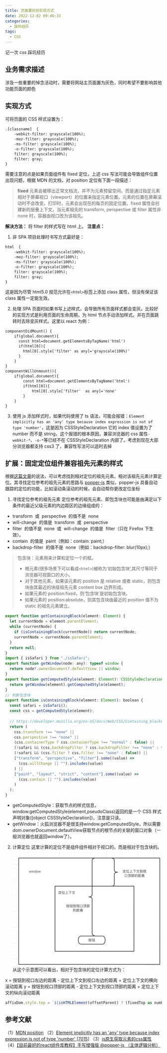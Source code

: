 ```yaml
---
title: 页面置灰的实现方式
date: 2022-12-02 09:46:33
categories:
  - 踩坑经历
tags:
  - CSS
---
```


记一次 css 踩坑经历

<!-- more -->

## 业务需求描述

涉及一些重要的悼念活动时，需要将网站主页面置为灰色，同时希望不要影响其他功能页面的颜色

## 实现方式

可将页面的 CSS 样式设置为：

```
.[classname]  {
    -webkit-filter: grayscale(100%);
    -moz-filter: grayscale(100%);
    -ms-filter: grayscale(100%);
    -o-filter: grayscale(100%);
    filter: grayscale(100%);
    filter: gray;
}
```

需要注意的点是如果页面组件有 fixed 定位，上述 css 写法可能会导致组件位置出现问题，根据 MDN 的文档，对 position 定位有下面一段描述：

> **fixed**
> 元素会被移出正常文档流，并不为元素预留空间，而是通过指定元素相对于屏幕视口（viewport）的位置来指定元素位置。元素的位置在屏幕滚动时不会改变。打印时，元素会出现在的每页的固定位置。fixed 属性会创建新的层叠上下文。当元素祖先的 transform, perspective 或 filter 属性非 none 时，容器由视口改为该祖先。

**解决方法：**
将 filter 的样式写在 html 上。
**注意点：**

1. 非 SPA 项目处理时书写方式最好是：

```
html  {
    -webkit-filter: grayscale(100%);
    -moz-filter: grayscale(100%);
    -ms-filter: grayscale(100%);
    -o-filter: grayscale(100%);
    filter: grayscale(100%);
    filter: gray;
}
```

这是因为尽管 html5.0 规范允许在`<html>`标签上添加 class 属性，但没有保证该 class 属性一定能生效。

2. 处理 SPA 页面时如果书写上述样式，会导致所有页面样式都会变灰。比较好的实现方式是利用页面的生命周期，为 html 节点手动添加样式。并在页面跳转时去除变灰样式。这里以 react 为例：

```
componentDidMount() {
    if(global.document){
      const html=document.getElementsByTagName('html')
      if(html[0]){
        html[0].style['filter' as any]='grayscale(100%)'
      }
    }
}
componentWillUnmount(){
    if(global.document){
        const html=document.getElementsByTagName('html')
        if(html[0]){
            html[0].style['filter'  as any]='none'
        }
    }
}
```

3. 使用 js 添加样式时，如果代码使用了 ts 语法，可能会报错：`Element implicitly has an 'any' type because index expression is not of type 'number'`，这是因为 CSSStyleDeclaration 它的 index 值设置为了 number 而不是 string，这个报错的根本原因，兼容浏览器的 css 属性`-webkit-*`、`-o-*`等已经不在 CSSStyleDeclaration 内部了。考虑到现在大部分浏览器都支持 css3 了，兼容性写法可以适时去掉

## 扩展：固定定位组件兼容祖先元素的样式

根据[这篇文章](https://juejin.cn/post/7265121637497733155)的说法，可以考虑找到相对定位的祖先元素，相对该祖先元素计算定位。其寻找定位参考的祖先元素的思路与 [popper-js]() 类似，popper-js 具备自动跟踪的定位的功能，比如滚动条滚动的时候，会自动帮你更改定位坐标

1. 寻找定位参考的祖先元素
   定位参考的祖先元素、即包含块也可能是由满足以下条件的最近父级元素的内边距区的边缘组成的：

- transform  或  perspective  的值不是  none
- will-change  的值是  transform  或  perspective
- filter  的值不是  none  或  will-change  的值是  filter（只在 Firefox 下生效）。
- contain  的值是  paint（例如：contain: paint;）
- backdrop-filter  的值不是  none（例如：backdrop-filter: blur(10px);）

> 包含块：元素用来计算和定位一个的框。
>
> - 根元素(很多场景下可以看成`<html>`)被称为‘初始包含块’,其尺寸等同于浏览器可视窗口的大小。
> - 对于其他元素，如果该元素的 position 是 relative 或者 static，则包含块由其最近的块级祖先元素 content box 边界形成。
> - 如果元素的 position:fixed，则‘包含块’是初始包含块。
> - 如果元素的 position:absolute，则其包含块由最近的 position 值不为 static 的祖先元素建立。

```js
export function getContainingBlock(element: Element) {
  let currentNode = element.parentElement;
  while (currentNode) {
    if (isContainingBlock(currentNode)) return currentNode;
    currentNode = currentNode.parentElement;
  }
  return null;
}
import { isSafari } from "./isSafari";
export function getWindow(node: any): typeof window {
  return node?.ownerDocument?.defaultView || window;
}
export function getComputedStyle(element: Element): CSSStyleDeclaration {
  return getWindow(element).getComputedStyle(element);
}
// 判断包含块
export function isContainingBlock(element: Element): boolean {
  const safari = isSafari();
  const css = getComputedStyle(element);

  // https://developer.mozilla.org/en-US/docs/Web/CSS/Containing_block#identifying_the_containing_block
  return (
    css.transform !== "none" ||
    css.perspective !== "none" ||
    (css.containerType ? css.containerType !== "normal" : false) ||
    (!safari && (css.backdropFilter ? css.backdropFilter !== "none" : false)) ||
    (!safari && (css.filter ? css.filter !== "none" : false)) ||
    ["transform", "perspective", "filter"].some((value) =>
      (css.willChange || "").includes(value)
    ) ||
    ["paint", "layout", "strict", "content"].some((value) =>
      (css.contain || "").includes(value)
    )
  );
}
```

- getComputedStyle：获取节点的样式信息，window.getComputedStyle(element,pseudoClass)返回的是一个 CSS 样式声明对象([object CSSStyleDeclaration])，注意是只读。
- getWindow：火狐浏览器不是很支持window.getComputedStyle，所以需要dom.ownerDocument.defaultView获取节点的根节点的关联的窗口对象（一般浏览器也就返回window了）。

2. 计算定位
   这里计算的定位不是组件组件相对于视口的，而是相对于包含块的。
   ![](/img/containPos.jpg)
   从这个示意图可以看出，相对于包含块的定位计算方式为：

x = 按钮到视口左边的距离 - 定位上下文到视口左边的距离 + 定位上下文的横向滚动距离
y = 按钮到视口顶部的距离 - 定位上下文到视口顶部的距离 + 定位上下文的纵向滚动距离

```js
affixDom.style.top = `${isHTMLElement(offsetParent) ? (fixedTop as number) - offsetParent.getBoundingClientRect().top : fixedTop}px`;
```

## 参考文献

（1）[MDN position](https://developer.mozilla.org/zh-CN/docs/Web/CSS/position)
（2）[Element implicitly has an 'any' type because index expression is not of type 'number' [7015]](https://stackoverflow.com/questions/53526178/element-implicitly-has-an-any-type-because-index-expression-is-not-of-type-nu)
（3）[js原生获取元素的css属性](https://www.cnblogs.com/leaf930814/p/6985017.html)
（4）[【目前最好的react组件库教程】手写增强版 @popper-js （主体逻辑分析）](https://juejin.cn/post/7257785104713367611)
